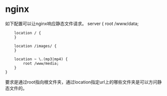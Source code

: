# nginx
如下配置可以让nginx响应静态文件请求。
    server {
        root /www/data;

        location / {
        }

        location /images/ {
        }

        location ~ \.(mp3|mp4) {
            root /www/media;
        }
    }
要求是通过root指向根文件夹，通过location指定url上的哪些文件夹是可以方问静态文件的。
